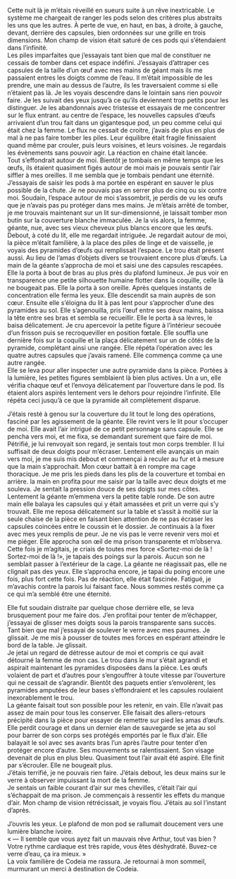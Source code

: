 Cette nuit là je m’étais réveillé en sueurs suite à un rêve inextricable. Le système me chargeait de ranger les pods selon des critères plus abstraits les uns que les autres. À perte de vue, en haut, en bas, à droite, à gauche, devant, derrière des capsules, bien ordonnées sur une grille en trois dimensions. Mon champ de vision était saturé de ces pods qui s’étendaient dans l’infinité.  
Les piles imparfaites que j’essayais tant bien que mal de constituer ne cessais de tomber dans cet espace indéfini. J’essayais d’attraper ces capsules de la taille d’un œuf avec mes mains de géant mais ils me passaient entres les doigts comme de l’eau. Il m’était impossible de les prendre, une main au dessus de l’autre, ils les traversaient comme si elle n’étaient pas là. Je les voyais descendre dans le lointain sans rien pouvoir faire. Je les suivait des yeux jusqu’à ce qu’ils deviennent trop petits pour les distinguer. Je les abandonnais avec tristesse et essayais de me concentrer sur le flux entrant.
au centre de l’espace, les nouvelles capsules d’œufs arrivaient d’un trou fait dans un gigantesque pod, un peu comme celui qui était chez la femme. Le flux ne cessait de croitre, j’avais de plus en plus de mal à ne pas faire tomber les piles. Leur équilibre était fragile finissaient quand même par crouler, puis leurs voisines, et leurs voisines. Je regardais les évènements sans pouvoir agir. La réaction en chaine était lancée.  
Tout s’effondrait autour de moi. Bientôt je tombais en même temps que les œufs, ils étaient quasiment figés autour de moi mais je pouvais sentir l’air siffler à mes oreilles. Il me sembla que je tombais pendant une éternité. J’essayais de saisir les pods à ma portée en espérant en sauver le plus possible de la chute. Je ne pouvais pas en serrer plus de cinq ou six contre moi. Soudain, l’espace autour de moi s’assombrit, je perdis de vu les œufs que je n’avais pas pu protéger dans mes mains. Je m’étais arrêté de tomber, je me trouvais maintenant sur un lit sur-dimensionné, je laissait tomber mon butin sur la couverture blanche immaculée. Je la vis alors, la femme, géante, nue, avec ses vieux cheveux plus blancs encore que les œufs. Debout, à coté du lit, elle me regardait intriguée. Je regardait autour de moi, la pièce m’était familière, à la place des piles de linge et de vaisselle, je voyais des pyramides d’œufs qui remplissait l’espace. Le trou était présent aussi. Au lieu de l’amas d’objets divers se trouvaient encore plus d’œufs. La main de la géante s’approcha de moi et saisi une des capsules rescapées. Elle la porta à bout de bras au plus près du plafond lumineux. Je pus voir en transparence une petite silhouette humaine flotter dans la coquille, celle là ne bougeait pas. Elle la porta à son oreille. Après quelques instants de concentration elle ferma les yeux. Elle descendit sa main auprès de son cœur. Ensuite elle s’éloigna du lit à pas lent pour s’approcher d’une des pyramides au sol. Elle s’agenouilla, pris l’œuf entre ses deux mains, baissa la tête entre ses bras et sembla se recueillir. Elle le porta à sa lèvres, le baisa délicatement. Je cru apercevoir la petite figure à l’intérieur secouée d’un frisson puis se recroqueviller en position fœtale. Elle souffla une dernière fois sur la coquille et la plaça délicatement sur un de côtés de la pyramide, complétant ainsi une rangée. Elle répéta l’opération avec les quatre autres capsules que j’avais ramené. Elle commença comme ça une autre rangée.  
Elle se leva pour aller inspecter une autre pyramide dans la pièce. Portées à la lumière, les petites figures semblaient là bien plus actives. Un a un, elle vérifia chaque œuf et l’envoya délicatement par l’ouverture dans le pod. Ils étaient alors aspirés lentement vers le dehors pour rejoindre l’infinité. Elle répéta ceci jusqu’à ce que la pyramide ait complètement disparue.  

J’étais resté à genou sur la couverture du lit tout le long des opérations, fasciné par les agissement de la géante. Elle revint vers le lit pour s’occuper de moi. Elle avait l’air intrigué de ce petit personnage sans capsule. Elle se pencha vers moi, et me fixa, se demandant surement que faire de moi. Pétrifié, je lui renvoyait son regard, je sentais tout mon corps trembler. Il lui suffisait de deux doigts pour m’écraser. Lentement elle avançais un main vers moi, je me suis mis debout et commençai à reculer au fur et à mesure que la main s’approchait. Mon cœur battait à en rompre ma cage thoracique. Je me pris les pieds dans les plis de la couverture et tombai en arrière. la main en profita pour me saisir par la taille avec deux doigts et me souleva. Je sentait la pression douce de ses doigts sur mes côtes. Lentement la géante m’emmena vers la petite table ronde. De son autre main elle balaya les capsules qui y était amassées et prit un verre qui s’y trouvait. Elle me reposa délicatement sur la table et s’assit à moitié sur la seule chaise de la pièce en faisant bien attention de ne pas écraser les capsules coincées entre le coussin et le dossier. Je continuais à la fixer avec mes yeux remplis de peur. Je ne vis pas le verre revenir vers moi et me piéger. Elle approcha son œil de ma prison transparente et m’observa. Cette fois je m’agitais, je criais de toutes mes force «Sortez-moi de là ! Sortez-moi de là !», je tapais des poings sur la parois. Aucun son ne semblait passer à l’extérieur de la cage. La géante ne réagissait pas, elle ne clignait pas des yeux. Elle s’approcha encore, je tapai du poing encore une fois, plus fort cette fois. Pas de réaction, elle était fascinée. Fatigué, je m’avachis contre la parois lui faisant face. Nous sommes restés comme ça ce qui m’a semblé être une éternité. 

Elle fut soudain distraite par quelque chose derrière elle, se leva brusquement pour me faire dos. J’en profitai pour tenter de m’échapper, j’essayai de glisser mes doigts sous la parois transparente sans succès. Tant bien que mal j’essayai de soulever le verre avec mes paumes. Je glissait. Je me mis à pousser de toutes mes forces en espérant atteindre le bord de la table. Je glissait.  
Je jetai un regard de détresse autour de moi et  compris ce qui avait détourné la femme de mon cas. Le trou dans le mur s’était agrandi et aspirait maintenant les pyramides disposées dans la pièce. Les œufs volaient de part et d’autres pour s’engouffrer à toute vitesse par l’ouverture qui ne cessait de s’agrandir. Bientôt des paquets entier s’envolèrent, les pyramides amputées de leur bases s’effondraient et les capsules roulaient inexorablement le trou.  
La géante faisait tout son possible pour les retenir, en vain. Elle n’avait pas assez de main pour tous les conserver. Elle faisait des allers-retours précipité dans la pièce pour essayer de remettre sur pied les amas d’œufs. Elle perdit courage et dans un dernier élan de sauvegarde se jeta au sol pour barrer de son corps ses protégés emportés par le flux d’air. Elle balayait le sol avec ses avants bras l’un après l’autre pour tenter d’en protéger encore d’autre. Ses mouvements se ralentissaient. Son visage devenait de plus en plus bleu. Quasiment tout l’air avait été aspiré. Elle finit par s’écrouler. Elle ne bougeait plus.  
J’étais terrifié, je ne pouvais rien faire. J’étais debout, les deux mains sur le verre à observer impuissant la mort de la femme.  
Je sentais un faible courant d’air sur mes chevilles, c’était l’air qui s’échappait de ma prison. Je commençais à ressentir les effets du manque d’air. Mon champ de vision rétrécissait, je voyais flou. J’étais au sol l’instant d’après.

J’ouvris les yeux. Le plafond de mon pod se rallumait doucement vers une lumière blanche ivoire.  
« — Il semble que vous ayez fait un mauvais rêve Arthur, tout vas bien ? Votre rythme cardiaque est très rapide, vous êtes déshydraté. Buvez-ce verre d’eau, ça ira mieux. »  
La voix familière de Codeia me rassura. Je retournai à mon sommeil, murmurant un merci à destination de Codeia.